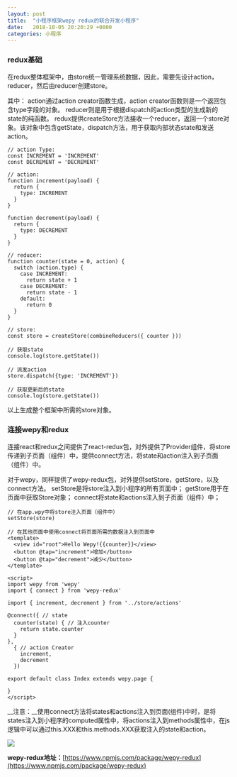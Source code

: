 ```yaml
---
layout: post
title:  "小程序框架wepy redux的联合开发小程序"
date:   2018-10-05 20:20:29 +0800
categories: 小程序
---
```


### redux基础
在redux整体框架中，由store统一管理系统数据，因此，需要先设计action，reducer，然后由reducer创建store。

其中：
action通过action creator函数生成，action creator函数则是一个返回包含type字段的对象。
reducer则是用于根据dispatch的action类型的生成新的state的纯函数。
redux提供createStore方法接收一个reducer，返回一个store对象。该对象中包含getState，dispatch方法，用于获取内部状态state和发送action。
```
// action Type:
const INCREMENT = 'INCREMENT'
const DECREMENT = 'DECREMENT'

// action:
function increment(payload) {
  return {
    type: INCREMENT
  }
}

function decrement(payload) {
  return {
    type: DECREMENT
  }
}

// reducer:
function counter(state = 0, action) {
  switch (action.type) {
    case INCREMENT:
      return state + 1
    case DECREMENT:
      return state - 1
    default:
      return 0
  }
}

// store:
const store = createStore(combineReducers({ counter }))

// 获取state
console.log(store.getState())

// 派发action
store.dispatch({type: 'INCREMENT'})

// 获取更新后的state
console.log(store.getState())
```

以上生成整个框架中所需的store对象。

### 连接wepy和redux
连接react和redux之间提供了react-redux包，对外提供了Provider组件，将store传递到子页面（组件）中，提供connect方法，将state和action注入到子页面（组件）中。

对于wepy，同样提供了wepy-redux包，对外提供setStore，getStore，以及connect方法。
setStore是将store注入到小程序的所有页面中；
getStore用于在页面中获取Store对象；
connect将state和actions注入到子页面（组件）中；

```
// 在app.wpy中将store注入页面（组件中）
setStore(store)

// 在其他页面中使用connect将页面所需的数据注入到页面中
<template>
  <view id="root">Hello Wepy!{{counter}}</view>
  <button @tap="increment">增加</button>
  <button @tap="decrement">减少</button>
</template>

<script>
import wepy from 'wepy'
import { connect } from 'wepy-redux'

import { increment, decrement } from '../store/actions'

@connect({ // state
  counter(state) { // 注入counter
    return state.counter
  }
},
  { // action Creator
    increment, 
    decrement
  })

export default class Index extends wepy.page {

}
</script>
```

__注意：__使用connect方法将states和actions注入到页面(组件)中时，是将states注入到小程序的computed属性中，将actions注入到methods属性中，在js逻辑中可以通过this.XXX和this.methods.XXX获取注入的state和action。

![](https://upload-images.jianshu.io/upload_images/5796375-c371a2ae9800dda2.png?imageMogr2/auto-orient/strip%7CimageView2/2/w/1240)

__wepy-redux地址：__[https://www.npmjs.com/package/wepy-redux](https://www.npmjs.com/package/wepy-redux)

















